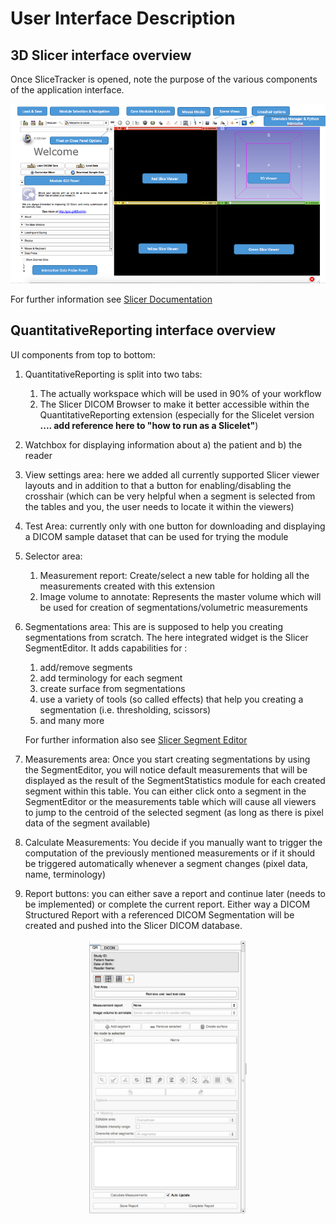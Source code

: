 # User Interface Description

## 3D Slicer interface overview

Once SliceTracker is opened, note the purpose of the various components of the application interface.

![](../screenshots/Slicer4ApplicationGUIMap.jpg)

For further information see [Slicer Documentation](https://www.slicer.org/wiki/Documentation/Nightly/SlicerApplication/MainApplicationGUI)

## QuantitativeReporting interface overview

UI components from top to bottom:

1. QuantitativeReporting is split into two tabs:
   1. The actually workspace which will be used in 90% of your workflow
   2. The Slicer DICOM Browser to make it better accessible within the QuantitativeReporting extension \(especially for the Slicelet version   **.... add reference here to "how to run as a Slicelet"**\)
2. Watchbox for displaying information about a\) the patient and b\) the reader
3. View settings area: here we added all currently supported Slicer viewer layouts and in addition to that a button for enabling/disabling the crosshair \(which can be very helpful when a segment is selected from the tables and you, the user needs to locate it within the viewers\)
4. Test Area: currently only with one button for downloading and displaying a DICOM sample dataset that can be used for trying the module
5. Selector area: 
   1. Measurement report: Create/select a new table for holding all the measurements created with this extension
   2. Image volume to annotate: Represents the master volume which will be used for creation of segmentations/volumetric measurements
6. Segmentations area: This are is supposed to help you creating segmentations from scratch. The here integrated widget is the Slicer SegmentEditor. It adds capabilities for :  
   1. add/remove segments  
   2. add terminology for each segment  
   3. create surface from segmentations  
   4. use a variety of tools \(so called effects\) that help you creating a segmentation \(i.e. thresholding, scissors\)  
   5. and many more

   For further information also see [Slicer Segment Editor](https://www.slicer.org/wiki/Documentation/Nightly/Modules/SegmentEditor)

7. Measurements area: Once you start creating segmentations by using the SegmentEditor, you will notice default measurements that will be displayed as the result of the SegmentStatistics module for each created segment within this table. You can either click onto a segment in the SegmentEditor or the measurements table which will cause all viewers to jump to the centroid of the selected segment \(as long as there is pixel data of the segment available\)

8. Calculate Measurements: You decide if you manually want to trigger the computation of the previously mentioned measurements or if it should be triggered automatically whenever a segment changes \(pixel data, name, terminology\)

9. Report buttons: you can either save a report and continue later \(needs to be implemented\) or complete the current report. Either way a DICOM Structured Report with a referenced DICOM Segmentation will be created and pushed into the Slicer DICOM database.

<center><img src="../screenshots/user_interface.png" width="50%"></center>


